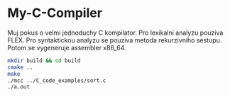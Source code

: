 # My-C-Compiler
Muj pokus o velmi jednoduchy C kompilator. Pro lexikalni analyzu pouziva FLEX. Pro syntaktickou analyzu se pouziva metoda rekurzivního sestupu. Potom se vygeneruje assembler x86_64.
```bash
mkdir build && cd build
cmake ..
make
./mcc ../C_code_examples/sort.c 
./a.out
```
